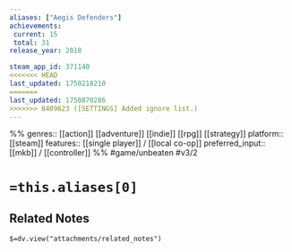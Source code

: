 ```yaml
---
aliases: ["Aegis Defenders"]
achievements:
 current: 15
 total: 31
release_year: 2018

steam_app_id: 371140
<<<<<<< HEAD
last_updated: 1750218210
=======
last_updated: 1750870286
>>>>>>> 8409623 ([SETTINGS] Added ignore list.)
---
```

%%
genres:: [[action]] [[adventure]] [[indie]] [[rpg]] [[strategy]]
platform:: [[steam]]
features:: [[single player]] / [[local co-op]]
preferred_input:: [[mkb]] / [[controller]]
%%
#game/unbeaten
#v3/2

# `=this.aliases[0]`
## Related Notes
`$=dv.view("attachments/related_notes")`
